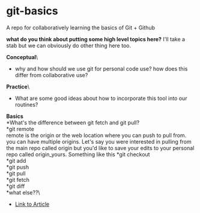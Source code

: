 # git-basics
A repo for collaboratively learning the basics of Git + Github

__what do you think about putting some high level topics here?__
I'll take a stab but we can obviously do other thing here too.

**Conceptual**\
* why and how should we use git for personal code use?
		how does this differ from collaborative use?

**Practice**\
* What are some good ideas about how to incorporate this tool into our routines?

**Basics**\
	*What's the difference between git fetch and git pull?\
	*git remote\
		remote is the origin or the web location where you can push to pull from. you can have multiple origins. Let's say you were interested in pulling from the main repo called origin but you'd like to save your edits to your personal repo called origin_yours. Something like this
	*git checkout\
	*git add\
	*git push\
	*git pull\
	*git fetch\
	*git diff\
	*what else??\
* [Link to Article](https://www.git-tower.com/learn/git/faq/difference-between-git-fetch-git-pull)
